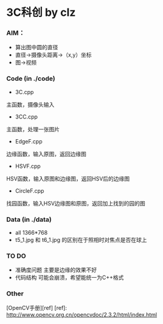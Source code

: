 3C科创 by clz
===============
### AIM：

* 算出图中圆的直径
* 直径->摄像头距离->（x,y）坐标
* 图->视频

### Code (in ./code)

* 3C.cpp

主函数，摄像头输入

* 3CC.cpp

主函数，处理一张图片

* EdgeF.cpp

边缘函数，输入原图，返回边缘图

* HSVF.cpp

HSV函数，输入原图和边缘图，返回HSV后的边缘图

* CircleF.cpp

找园函数，输入HSV边缘图和原图，返回加上找到的园的图

### Data (in ./data)
* all 1366*768
* t5_1.jpg 和 t6_1.jpg 的区别在于照相时对焦点是否在球上

### TO DO
* 准确度问题
主要是边缘的效果不好
* 代码结构
可能会崩溃，希望能统一为C++格式

### Other
[OpenCV手册][ref]
[ref]: http://www.opencv.org.cn/opencvdoc/2.3.2/html/index.html

